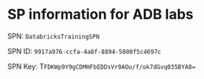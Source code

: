 # SP information for ADB labs

SPN: ```DatabricksTrainingSPN```

SPN ID: ```9917a976-ccfa-4a8f-8894-5000f5c4697c```

SPN Key: T```FDKWp9Y9gCDMHFbEDDsVr9AOu/f/ok7dGvq035BYA8=```
